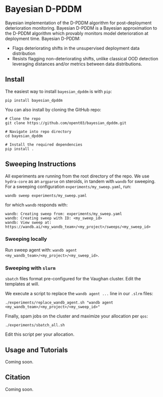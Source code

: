 # Bayesian D-PDDM

Bayesian implementation of the D-PDDM algorithm for post-deployment deterioration monitoring. Bayesian D-PDDM is a Bayesian approximation to the D-PDDM algorithm which provably monitors model deterioration at deployment time. Bayesian D-PDDM:

- Flags deteriorating shifts in the unsupervised deployment data distribution
- Resists flagging non-deteriorating shifts, unlike classical OOD detection leveraging distances and/or metrics between data distributions. 

## Install

The easiest way to install ``bayesian_dpddm`` is with ``pip``:

``pip install bayesian_dpddm``

You can also install by cloning the GitHub repo:

```
# Clone the repo
git clone https://github.com/opent03/bayesian_dpddm.git

# Navigate into repo directory 
cd bayesian_dpddm

# Install the required dependencies
pip install .
```

## Sweeping Instructions

All experiments are running from the root directory of the repo. We use ``hydra-core`` as an ``argparse`` on steroids, in tandem with ``wandb`` for sweeping. For a sweeping configuration ``experiments/my_sweep.yaml``, run:

```
wandb sweep experiments/my_sweep.yaml
```

for which ``wandb`` responds with:

```
wandb: Creating sweep from: experiments/my_sweep.yaml
wandb: Creating sweep with ID: <my_sweep_id>
wandb: View sweep at: https://wandb.ai/<my_wandb_team>/<my_project>/sweeps/<my_sweep_id>
```

### Sweeping locally
Run sweep agent with: ``wandb agent <my_wandb_team>/<my_project>/<my_sweep_id>``.

### Sweeping with ``slurm``

``sbatch`` files format pre-configured for the Vaughan cluster. Edit the templates at will. 

We execute a script to replace the ``wandb agent ...`` line in our ``.slrm`` files:

```
./experiments/replace_wandb_agent.sh "wandb agent <my_wandb_team>/<my_project>/<my_sweep_id>"
```

Finally, spam jobs on the cluster and maximize your allocation per ``qos``: 

```
./experiments/sbatch_all.sh
```

Edit this script per your allocation. 






## Usage and Tutorials

Coming soon.

## Citation

Coming soon.



